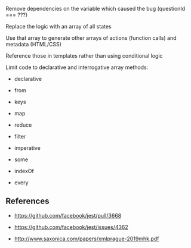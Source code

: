 Remove dependencies on the variable which caused the bug (questionId === ???)

Replace the logic with an array of all states

Use that array to generate other arrays of actions (function calls) and metadata (HTML/CSS)

Reference those in templates rather than using conditional logic

Limit code to declarative and interrogative array methods:

* declarative
 * from
 * keys
 * map
 * reduce
 * filter

* imperative
 * some
 * indexOf
 * every

## References

* https://github.com/facebook/jest/pull/3668

* https://github.com/facebook/jest/issues/4362

* http://www.saxonica.com/papers/xmlprague-2019mhk.pdf